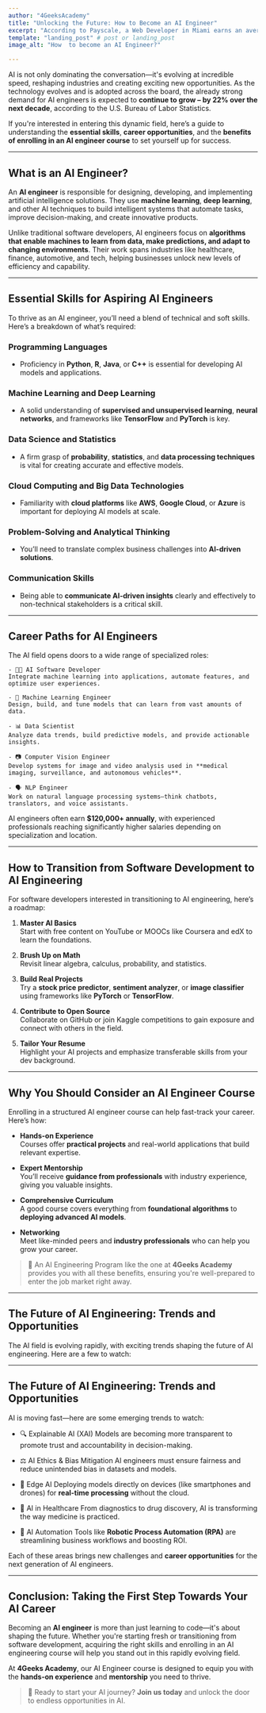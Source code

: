 ```yaml
---
author: "4GeeksAcademy"
title: "Unlocking the Future: How to Become an AI Engineer"
excerpt: "According to Payscale, a Web Developer in Miami earns an average of $64k per year, and an entry-level developer earns an average of $51k in the same period."
template: "landing_post" # post or landing_post
image_alt: "How  to become an AI Engineer?"

---
```


AI is not only dominating the conversation—it's evolving at incredible speed, reshaping industries and creating exciting new opportunities. As the technology evolves and is adopted across the board, the already strong demand for AI engineers is expected to **continue to grow – by 22% over the next decade**, according to the U.S. Bureau of Labor Statistics.

If you're interested in entering this dynamic field, here’s a guide to understanding the **essential skills**, **career opportunities**, and the **benefits of enrolling in an AI engineer course** to set yourself up for success.

---

## What is an AI Engineer?

An **AI engineer** is responsible for designing, developing, and implementing artificial intelligence solutions. They use **machine learning**, **deep learning**, and other AI techniques to build intelligent systems that automate tasks, improve decision-making, and create innovative products.

Unlike traditional software developers, AI engineers focus on **algorithms that enable machines to learn from data, make predictions, and adapt to changing environments**. Their work spans industries like healthcare, finance, automotive, and tech, helping businesses unlock new levels of efficiency and capability.

---

## Essential Skills for Aspiring AI Engineers

To thrive as an AI engineer, you’ll need a blend of technical and soft skills. Here’s a breakdown of what’s required:

### Programming Languages
- Proficiency in **Python**, **R**, **Java**, or **C++** is essential for developing AI models and applications.

### Machine Learning and Deep Learning
- A solid understanding of **supervised and unsupervised learning**, **neural networks**, and frameworks like **TensorFlow** and **PyTorch** is key.

### Data Science and Statistics
- A firm grasp of **probability**, **statistics**, and **data processing techniques** is vital for creating accurate and effective models.

### Cloud Computing and Big Data Technologies
- Familiarity with **cloud platforms** like **AWS**, **Google Cloud**, or **Azure** is important for deploying AI models at scale.

### Problem-Solving and Analytical Thinking
- You’ll need to translate complex business challenges into **AI-driven solutions**.

### Communication Skills
- Being able to **communicate AI-driven insights** clearly and effectively to non-technical stakeholders is a critical skill.


---
## Career Paths for AI Engineers

The AI field opens doors to a wide range of specialized roles:

    - 👨‍💻 AI Software Developer
    Integrate machine learning into applications, automate features, and optimize user experiences.

    - 🤖 Machine Learning Engineer
    Design, build, and tune models that can learn from vast amounts of data.

    - 📊 Data Scientist
    Analyze data trends, build predictive models, and provide actionable insights.

    - 📷 Computer Vision Engineer
    Develop systems for image and video analysis used in **medical imaging, surveillance, and autonomous vehicles**.

    - 🗣 NLP Engineer
    Work on natural language processing systems—think chatbots, translators, and voice assistants.

AI engineers often earn **$120,000+ annually**, with experienced professionals reaching significantly higher salaries depending on specialization and location.

---

## How to Transition from Software Development to AI Engineering

For software developers interested in transitioning to AI engineering, here’s a roadmap:

1. **Master AI Basics**  
   Start with free content on YouTube or MOOCs like Coursera and edX to learn the foundations.

2. **Brush Up on Math**  
   Revisit linear algebra, calculus, probability, and statistics.

3. **Build Real Projects**  
   Try a **stock price predictor**, **sentiment analyzer**, or **image classifier** using frameworks like **PyTorch** or **TensorFlow**.

4. **Contribute to Open Source**  
   Collaborate on GitHub or join Kaggle competitions to gain exposure and connect with others in the field.

5. **Tailor Your Resume**  
   Highlight your AI projects and emphasize transferable skills from your dev background.


---

## Why You Should Consider an AI Engineer Course

Enrolling in a structured AI engineer course can help fast-track your career. Here’s how:

- **Hands-on Experience**  
  Courses offer **practical projects** and real-world applications that build relevant expertise.

- **Expert Mentorship**  
  You’ll receive **guidance from professionals** with industry experience, giving you valuable insights.

- **Comprehensive Curriculum**  
  A good course covers everything from **foundational algorithms** to **deploying advanced AI models**.

- **Networking**  
  Meet like-minded peers and **industry professionals** who can help you grow your career.

> 🧠 An AI Engineering Program like the one at **4Geeks Academy** provides you with all these benefits, ensuring you're well-prepared to enter the job market right away.

---

## The Future of AI Engineering: Trends and Opportunities

The AI field is evolving rapidly, with exciting trends shaping the future of AI engineering. Here are a few to watch:

---

## The Future of AI Engineering: Trends and Opportunities

AI is moving fast—here are some emerging trends to watch:

 - 🔍 Explainable AI (XAI)
    Models are becoming more transparent to promote trust and accountability in decision-making.

 - ⚖️ AI Ethics & Bias Mitigation
    AI engineers must ensure fairness and reduce unintended bias in datasets and models.

 - 📱 Edge AI
    Deploying models directly on devices (like smartphones and drones) for **real-time processing** without the cloud.

 - 🧬 AI in Healthcare
    From diagnostics to drug discovery, AI is transforming the way medicine is practiced.

 - 🤖 AI Automation
    Tools like **Robotic Process Automation (RPA)** are streamlining business workflows and boosting ROI.

Each of these areas brings new challenges and **career opportunities** for the next generation of AI engineers.

---

## Conclusion: Taking the First Step Towards Your AI Career

Becoming an **AI engineer** is more than just learning to code—it's about shaping the future.
Whether you're starting fresh or transitioning from software development, acquiring the right skills and enrolling in an AI engineering course will help you stand out in this rapidly evolving field.

At **4Geeks Academy**, our AI Engineer course is designed to equip you with the **hands-on experience** and **mentorship** you need to thrive.

> 🚀 Ready to start your AI journey? **Join us today** and unlock the door to endless opportunities in AI.
